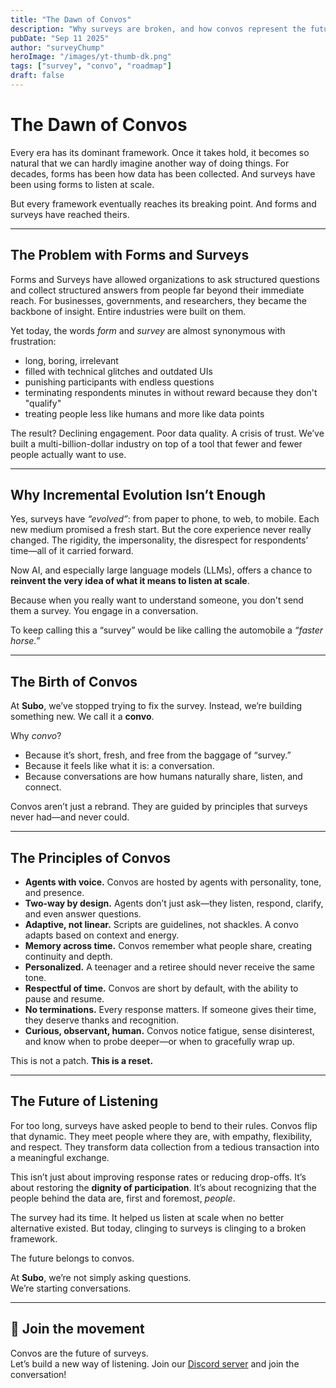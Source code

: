 ```yaml
---
title: "The Dawn of Convos"
description: "Why surveys are broken, and how convos represent the future of listening."
pubDate: "Sep 11 2025"
author: "surveyChump"
heroImage: "/images/yt-thumb-dk.png"
tags: ["survey", "convo", "roadmap"] 
draft: false
---
```


# The Dawn of Convos 

Every era has its dominant framework. Once it takes hold, it becomes so natural that we can hardly imagine another way of doing things. For decades, forms has been how data has been collected. And surveys have been using forms to listen at scale.

But every framework eventually reaches its breaking point. And forms and surveys have reached theirs.  

---

## The Problem with Forms and Surveys  

Forms and Surveys have allowed organizations to ask structured questions and collect structured answers from people far beyond their immediate reach. For businesses, governments, and researchers, they became the backbone of insight. Entire industries were built on them.  

Yet today, the words *form* and *survey* are almost synonymous with frustration:  

- long, boring, irrelevant  
- filled with technical glitches and outdated UIs  
- punishing participants with endless questions  
- terminating respondents minutes in without reward because they don't "qualify"  
- treating people less like humans and more like data points  

The result? Declining engagement. Poor data quality. A crisis of trust. We’ve built a multi-billion-dollar industry on top of a tool that fewer and fewer people actually want to use.  

---

## Why Incremental Evolution Isn’t Enough  

Yes, surveys have *“evolved”*: from paper to phone, to web, to mobile. Each new medium promised a fresh start. But the core experience never really changed. The rigidity, the impersonality, the disrespect for respondents’ time—all of it carried forward.  

Now AI, and especially large language models (LLMs), offers a chance to **reinvent the very idea of what it means to listen at scale**.

Because when you really want to understand someone, you don't send them a survey. You engage in a conversation.

To keep calling this a “survey” would be like calling the automobile a *“faster horse.”*  

---

## The Birth of Convos  

At **Subo**, we’ve stopped trying to fix the survey. Instead, we’re building something new. We call it a **convo**.  

Why *convo*?  
- Because it’s short, fresh, and free from the baggage of “survey.”  
- Because it feels like what it is: a conversation.  
- Because conversations are how humans naturally share, listen, and connect.  

Convos aren’t just a rebrand. They are guided by principles that surveys never had—and never could.  

---

## The Principles of Convos  

- **Agents with voice.** Convos are hosted by agents with personality, tone, and presence.  
- **Two-way by design.** Agents don’t just ask—they listen, respond, clarify, and even answer questions.  
- **Adaptive, not linear.** Scripts are guidelines, not shackles. A convo adapts based on context and energy.  
- **Memory across time.** Convos remember what people share, creating continuity and depth.  
- **Personalized.** A teenager and a retiree should never receive the same tone.  
- **Respectful of time.** Convos are short by default, with the ability to pause and resume.  
- **No terminations.** Every response matters. If someone gives their time, they deserve thanks and recognition.  
- **Curious, observant, human.** Convos notice fatigue, sense disinterest, and know when to probe deeper—or when to gracefully wrap up.  

This is not a patch. **This is a reset.**  

---

## The Future of Listening  

For too long, surveys have asked people to bend to their rules. Convos flip that dynamic. They meet people where they are, with empathy, flexibility, and respect. They transform data collection from a tedious transaction into a meaningful exchange.  

This isn’t just about improving response rates or reducing drop-offs. It’s about restoring the **dignity of participation**. It’s about recognizing that the people behind the data are, first and foremost, *people*.  

The survey had its time. It helped us listen at scale when no better alternative existed. But today, clinging to surveys is clinging to a broken framework.  

The future belongs to convos.  

At **Subo**, we’re not simply asking questions.  
We’re starting conversations.  

---

## 🚀 Join the movement  

Convos are the future of surveys.  
Let’s build a new way of listening. Join our [Discord server]("../../support") and join the conversation!  
